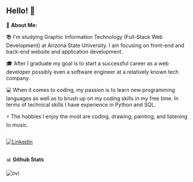 ## Hello! 🙂

🌱 **About Me:**

📚 I'm studying Graphic Information Technology (Full-Stack Web Development) at Arizona State University. I am focusing on front-end and back-end website and application development.

🎓 After I graduate my goal is to start a successful career as a web developer possibly even a software engineer at a relatively known tech company.

💻 When it comes to coding, my passion is to learn new programming languages as well as to brush up on my coding skills in my free time. In terms of technical skills I have experience in Python and SQL. 

⚡ The hobbies I enjoy the most are coding, drawing, painting, and listening to music.

##
<a href="https://www.linkedin.com/in/samantha-orr-b97aa52b9/" target="_blank"><img src="https://img.shields.io/badge/LinkedIn-%230077B5.svg?&style=flat-square&logo=linkedin&logoColor=white" alt="LinkedIn"></a>              
##
📊 **Github Stats**

<img src="https://github-readme-stats.vercel.app/api/top-langs?username=Saorr2&show_icons=true&locale=en&layout=compact&theme=chartreuse-dark" alt="ovi" />



